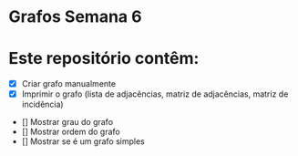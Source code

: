 # Grafos Semana 6

# Este repositório contêm:

- [x] Criar grafo manualmente
- [x] Imprimir o grafo (lista de adjacências, matriz de adjacências, matriz de incidência)
- [] Mostrar grau do grafo
- [] Mostrar ordem do grafo
- [] Mostrar se é um grafo simples